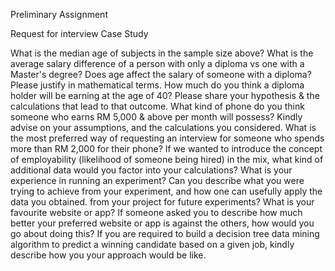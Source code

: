 Preliminary Assignment 

Request for interview Case Study 

What is the median age of subjects in the sample size above? 
What is the average salary difference of a person with only a diploma vs one with a Master's degree? 
Does age affect the salary of someone with a diploma? Please justify in mathematical terms. 
How much do you think a diploma holder will be earning at the age of 40? Please share your hypothesis & the calculations that lead to that outcome. 
What kind of phone do you think someone who earns RM 5,000 & above per month will possess? Kindly advise on your assumptions, and the calculations you considered. 
What is the most preferred way of requesting an interview for someone who spends more than RM 2,000 for their phone? 
If we wanted to introduce the concept of employability (likelihood of someone being hired) in the mix, what kind of additional data would you factor into your calculations? 
What is your experience in running an experiment? Can you describe what you were trying to achieve from your experiment, and how one can usefully apply the data you obtained. from your project for future experiments? 
What is your favourite website or app? If someone asked you to describe how much better your preferred website or app is against the others, how would you go about doing this? 
If you are required to build a decision tree data mining algorithm to predict a winning candidate based on a given job, kindly describe how you your approach would be like. 
